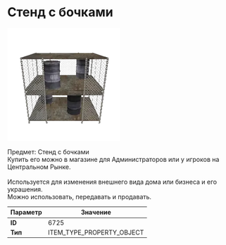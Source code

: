 # Стенд с бочками

![Item Image](../img/6725.webp?raw=true)

Предмет: Стенд с бочками<br>Купить его можно в магазине для Администраторов или у игроков на Центральном Рынке.<br><br>Используется для изменения внешнего вида дома или бизнеса и его украшения.<br>Можно использовать, передавать и продавать.


| Параметр | Значение |
|----------|----------|
| **ID** | 6725 |
| **Тип** | ITEM_TYPE_PROPERTY_OBJECT |

